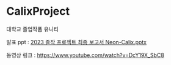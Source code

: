 # CalixProject
대학교 졸업작품 유니티

발표 ppt :
[2023 졸작 프로젝트 최종 보고서 Neon-Calix.pptx](https://github.com/user-attachments/files/17519326/2023.Neon-Calix.pptx)

동영상 링크 : https://www.youtube.com/watch?v=DcY19X_SbC8
